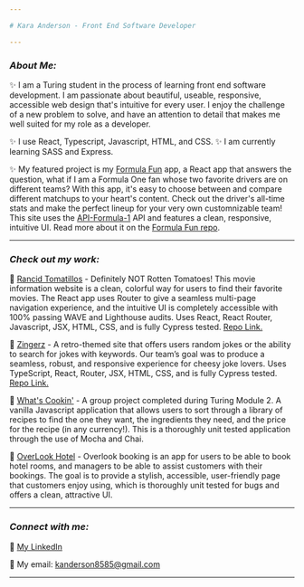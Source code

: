 ```yaml
---

# Kara Anderson - Front End Software Developer

---
```


### ___About Me:___ 
:sparkles: I am a Turing student in the process of learning front end software development.  I am passionate about beautiful, useable, responsive, accessible web design that's intuitive for every user.  I enjoy the challenge of a new problem to solve, and have an attention to detail that makes me well suited for my role as a developer.

:sparkles: I use React, Typescript, Javascript, HTML, and CSS.
:sparkles: I am currently learning SASS and Express.

:sparkles:  My featured project is my [Formula Fun](https://formula-fun-two.vercel.app/) app, a React app that answers the question, what if I am a Formula One fan whose two favorite drivers are on different teams?  With this app, it's easy to choose between and compare different matchups to your heart's content.  Check out the driver's all-time stats and make the perfect lineup for your very own customnizable team!  This site uses the [API-Formula-1](https://api-sports.io/documentation/formula-1/v1) API and features a clean, responsive, intuitive UI.  Read more about it on the [Formula Fun repo](https://github.com/Kanderson58/formula-fun).

---

### ___Check out my work:___

:star2: [Rancid Tomatillos](https://kanderson58.github.io/rancid-tomatillos/) - Definitely NOT Rotten Tomatoes! This movie information website is a clean, colorful way for users to find their favorite movies.  The React app uses Router to give a seamless multi-page navigation experience, and the intuitive UI is completely accessible with 100% passing WAVE and Lighthouse audits. Uses React, React Router, Javascript, JSX, HTML, CSS, and is fully Cypress tested.  [Repo Link.](https://github.com/Kanderson58/rancid-tomatillos)

:star2: [Zingerz](https://kanderson58.github.io/zingerz/) - A retro-themed site that offers users random jokes or the ability to search for jokes with keywords. Our team’s goal was to produce a seamless, robust, and responsive experience for cheesy joke lovers. Uses TypeScript, React, Router, JSX, HTML, CSS, and is fully Cypress tested.  [Repo Link.](https://github.com/Kanderson58/zingerz)

:star2:  [What's Cookin'](https://github.com/Kanderson58/whats-cookin) - A group project completed during Turing Module 2.  A vanilla Javascript application that allows users to sort through a library of recipes to find the one they want, the ingredients they need, and the price for the recipe (in any currency!).  This is a thoroughly unit tested application through the use of Mocha and Chai.

:star2: [OverLook Hotel](https://github.com/Kanderson58/final-project-overlook) - Overlook booking is an app for users to be able to book hotel rooms, and managers to be able to assist customers with their bookings. The goal is to provide a stylish, accessible, user-friendly page that customers enjoy using, which is thoroughly unit tested for bugs and offers a clean, attractive UI.

---

### ___Connect with me:___

:link: [My LinkedIn](https://www.linkedin.com/in/kara-anderson8/)

:link: My email: kanderson8585@gmail.com

---
